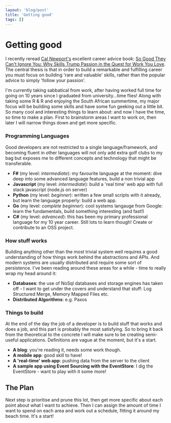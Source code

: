 ```yaml
---
layout: 'blog/post'
title: 'Getting good'
tags: []
---
```


# Getting good

I recently reread <a href="http://calnewport.com/blog/" target="_blank">Cal Newport's</a> excellent career advice book: <a href="http://www.goodreads.com/book/show/13525945-so-good-they-can-t-ignore-you" target="_blank">So Good They Can't Ignore You: Why Skills Trump Passion in the Quest for Work You Love</a>. The central thesis is that in order to build a remarkable and fulfilling career you must focus on building 'rare and valuable' skills, rather than the popular advice to simply 'follow your passion'.

I'm currently taking sabbatical from work, after having worked full time for going on 10 years since I graduated from university...time flies! Along with taking some R & R and enjoying the South African summertime, my major focus will be building some skills and have some fun geeking out a little bit. So many cool and interesting things to learn about: and now I have the time, so time to make a plan. First to brainstorm areas I want to work on, then later I will narrow things down and get more specific.

### Programming Languages

Good developers are not restricted to a single language/framework, and becoming fluent in other languages will not only add extra golf clubs to my bag but exposes me to different concepts and technology that might be transferable.

- __F#__ (my level: _intermediate_): my favourite language at the moment: dive deep into some advanced language features, build a non trivial app
- __Javascript__ (my level: _intermediate_): build a 'real time' web app with full stack javascript (node.js on server)
- __Python__ (my level: _beginner_): written a few small scripts with it already, but learn the language properly: build a web app.
- __Go__ (my level: _complete beginner_): cool systems langauge from Google: learn the fundamentals, build something interesting (and fast!)
- __C#__ (my level: _advanced_): this has been my primary professional language for my 10 year career. Still lots to learn though! Create or contribute to an OSS project.

### How stuff works

Building anything other than the most trivial system well requires a good understanding of how things work behind the abstractions and APIs. And modern systems are usually distributed and require some sort of persistence. I've been reading around these areas for a while - time to really wrap my head around it:

- **Databases**: the use of NoSql databases and storage engines has taken off - I want to get under the covers and understand that stuff: Log Structured Merge, Memory Mapped Files etc. 
- **Distributed Algorithms**: e.g. Paxos

### Things to build

At the end of the day the job of a developer is to build stuff that works and does a job, and this part is probably the most satisfying. So to bring it back from the theoretical to the concrete I will make sure to be creating semi-useful applications. Definitions are vague at the moment, but it's a start.

- **A blog**: you're reading it, needs some work though.
- **A mobile app**: good skill to have!
- **A 'real-time' web app**: pushing data from the server to the client
- **A sample app using Event Sourcing with the EventStore**: I dig the EventStore - want to play with it some more!

## The Plan

Next step is prioritise and prune this lot, then get more specific about each point about what I want to achieve. Then I can assign the amount of time I want to spend on each area and work out a schedule, fitting it around my beach time. It's a start!